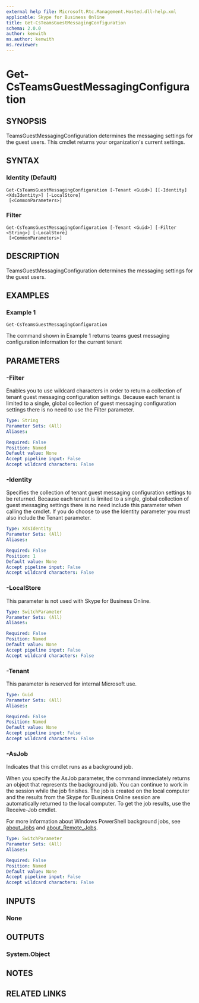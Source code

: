 ```yaml
---
external help file: Microsoft.Rtc.Management.Hosted.dll-help.xml 
applicable: Skype for Business Online
title: Get-CsTeamsGuestMessagingConfiguration
schema: 2.0.0
author: kenwith
ms.author: kenwith
ms.reviewer:
---
```


# Get-CsTeamsGuestMessagingConfiguration

## SYNOPSIS
TeamsGuestMessagingConfiguration determines the messaging settings for the guest users.  This cmdlet returns your organization's current settings.

## SYNTAX

### Identity (Default)
```
Get-CsTeamsGuestMessagingConfiguration [-Tenant <Guid>] [[-Identity] <XdsIdentity>] [-LocalStore]
 [<CommonParameters>]
```

### Filter
```
Get-CsTeamsGuestMessagingConfiguration [-Tenant <Guid>] [-Filter <String>] [-LocalStore]
 [<CommonParameters>]
```

## DESCRIPTION
TeamsGuestMessagingConfiguration determines the messaging settings for the guest users.

## EXAMPLES

### Example 1
```
Get-CsTeamsGuestMessagingConfiguration
```

The command shown in Example 1 returns teams guest messaging configuration information for the current tenant

## PARAMETERS

### -Filter
Enables you to use wildcard characters in order to return a collection of tenant guest messaging configuration settings.
Because each tenant is limited to a single, global collection of guest messaging configuration settings there is no need to use the Filter parameter.

```yaml
Type: String
Parameter Sets: (All)
Aliases:

Required: False
Position: Named
Default value: None
Accept pipeline input: False
Accept wildcard characters: False
```

### -Identity
Specifies the collection of tenant guest messaging configuration settings to be returned.
Because each tenant is limited to a single, global collection of guest messaging settings there is no need include this parameter when calling the cmdlet.
If you do choose to use the Identity parameter you must also include the Tenant parameter.

```yaml
Type: XdsIdentity
Parameter Sets: (All)
Aliases:

Required: False
Position: 1
Default value: None
Accept pipeline input: False
Accept wildcard characters: False
```

### -LocalStore
This parameter is not used with Skype for Business Online.

```yaml
Type: SwitchParameter
Parameter Sets: (All)
Aliases:

Required: False
Position: Named
Default value: None
Accept pipeline input: False
Accept wildcard characters: False
```

### -Tenant
This parameter is reserved for internal Microsoft use.

```yaml
Type: Guid
Parameter Sets: (All)
Aliases:

Required: False
Position: Named
Default value: None
Accept pipeline input: False
Accept wildcard characters: False
```

### -AsJob
Indicates that this cmdlet runs as a background job.

When you specify the AsJob parameter, the command immediately returns an object that represents the background job. You can continue to work in the session while the job finishes. The job is created on the local computer and the results from the Skype for Business Online session are automatically returned to the local computer. To get the job results, use the Receive-Job cmdlet.

For more information about Windows PowerShell background jobs, see [about_Jobs](https://docs.microsoft.com/powershell/module/microsoft.powershell.core/about/about_jobs?view=powershell-6) and [about_Remote_Jobs](https://docs.microsoft.com/powershell/module/microsoft.powershell.core/about/about_remote_jobs?view=powershell-6).

```yaml
Type: SwitchParameter
Parameter Sets: (All)
Aliases:

Required: False
Position: Named
Default value: None
Accept pipeline input: False
Accept wildcard characters: False
```

## INPUTS

### None


## OUTPUTS

### System.Object

## NOTES

## RELATED LINKS

